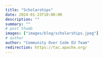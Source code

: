 ```yaml
---
title: "Scholarships"
date: 2024-01-23T10:00:00
description: ""
summary: ""
# post thumb
images: ["images/blog/scholarships.jpeg"]
# author
author: "Community Over Code EU Team"
redirection: https://tac.apache.org/
---
```

